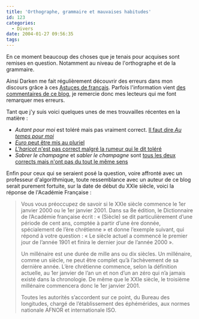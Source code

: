 ```yaml
---
title: 'Orthographe, grammaire et mauvaises habitudes'
id: 123
categories:
  - Divers
date: 2004-01-27 09:56:35
tags:
---
```


En ce moment beaucoup des choses que je tenais pour acquises sont remises en question. Notamment au niveau de l'orthographe et de la grammaire.

Ainsi Darken me fait régulièrement découvrir des erreurs dans mon discours grâce à ces [Astuces de français](http://www.psydk.org/FrenchTips.php "Astuces français"). Parfois l'information vient [des commentaires de ce blog](/blog/2004/01/07/77-Segonde#commentaire_52), je remercie donc mes lecteurs qui me font remarquer mes erreurs.

Tant que j'y suis voici quelques unes de mes trouvailles récentes en la matière :

*   _Autant pour moi_ est toléré mais pas vraiment correct. [Il faut dire _Au temps pour moi_](http://www.academie-francaise.fr/langue/questions.html#au_temps "Académie Française - Au temps pour moi")
*   [_Euro_ peut être mis au pluriel](http://www.academie-francaise.fr/langue/questions.html#euro "Académie Française - Euro")
*   [_L'haricot_ n'est pas correct malgré la rumeur qui le dit toléré](http://www.academie-francaise.fr/langue/questions.html#haricot "Le haricot ou l&#8217;haricot ?")
*   _Sabrer le champagne_ et _sabler le champagne_ sont [tous les deux corrects mais n'ont pas du tout le même sens](http://www.academie-francaise.fr/langue/questions.html#sabler "Académie Française - Sabler ou sabrer le champagne ?") 

Enfin pour ceux qui se seraient posé la question, voire affronté avec un professeur d'algorithmique, toute ressemblance avec un auteur de ce blog serait purement fortuite, sur la date de début du XXIe siècle, voici la réponse de l'Académie Française :
 > Vous vous préoccupez de savoir si le XXIe siècle commence le 1er janvier 2000 ou le 1er janvier 2001\. Dans sa 8e édition, le Dictionnaire de l&#8217;Académie française écrit : « (Siècle) se dit particulièrement d&#8217;une période de cent ans, comptée à partir d&#8217;une ère donnée, spécialement de l&#8217;ère chrétienne » et donne l&#8217;exemple suivant, qui répond à votre question : « Le siècle actuel a commencé le premier jour de l&#8217;année 1901 et finira le dernier jour de l&#8217;année 2000 ».
> 
>  Un millénaire est une durée de mille ans ou dix siècles. Un millénaire, comme un siècle, ne peut être complet qu&#8217;à l&#8217;achèvement de sa dernière année. L&#8217;ère chrétienne commence, selon la définition actuelle, au 1er janvier de l&#8217;an un et non d&#8217;un an zéro qui n&#8217;a jamais existé dans la chronologie. De même que le XXIe siècle, le troisième millénaire commencera donc le 1er janvier 2001.
> 
>  Toutes les autorités s&#8217;accordent sur ce point, du Bureau des longitudes, chargé de l&#8217;établissement des éphémérides, aux normes nationale AFNOR et internationale ISO.